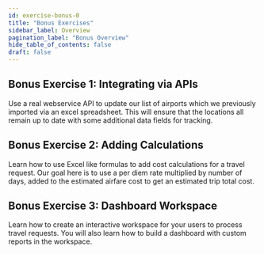 ```yaml
---
id: exercise-bonus-0
title: "Bonus Exercises"
sidebar_label: Overview
pagination_label: "Bonus Overview"
hide_table_of_contents: false
draft: false
---
```


## Bonus Exercise 1: Integrating via APIs
Use a real webservice API to update our list of airports which we previously imported via an excel spreadsheet. This will ensure that the locations all remain up to date with some additional data fields for tracking.

## Bonus Exercise 2: Adding Calculations
Learn how to use Excel like formulas to add cost calculations for a travel request. Our goal here is to use a per diem rate multiplied by number of days, added to the estimated airfare cost to get an estimated trip total cost.

## Bonus Exercise 3: Dashboard Workspace
Learn how to create an interactive workspace for your users to process travel requests. You will also learn how to build a dashboard with custom reports in the workspace.